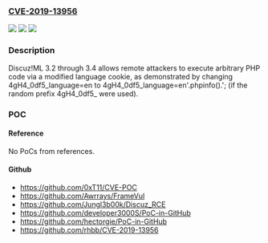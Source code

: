 ### [CVE-2019-13956](https://cve.mitre.org/cgi-bin/cvename.cgi?name=CVE-2019-13956)
![](https://img.shields.io/static/v1?label=Product&message=n%2Fa&color=blue)
![](https://img.shields.io/static/v1?label=Version&message=n%2Fa&color=blue)
![](https://img.shields.io/static/v1?label=Vulnerability&message=n%2Fa&color=brighgreen)

### Description

Discuz!ML 3.2 through 3.4 allows remote attackers to execute arbitrary PHP code via a modified language cookie, as demonstrated by changing 4gH4_0df5_language=en to 4gH4_0df5_language=en'.phpinfo().'; (if the random prefix 4gH4_0df5_ were used).

### POC

#### Reference
No PoCs from references.

#### Github
- https://github.com/0xT11/CVE-POC
- https://github.com/Awrrays/FrameVul
- https://github.com/Jungl3b00k/Discuz_RCE
- https://github.com/developer3000S/PoC-in-GitHub
- https://github.com/hectorgie/PoC-in-GitHub
- https://github.com/rhbb/CVE-2019-13956

